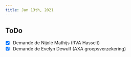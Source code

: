 ```yaml
---
title: Jan 13th, 2021
---
```


## ToDo

* [x]   Demande de Nijolé Mathijs (RVA Hasselt)
* [x]   Demande de Evelyn Dewulf (AXA groepsverzekering)
